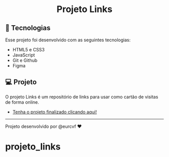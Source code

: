 <h1 align="center"> Projeto Links </h1>

## 🚀 Tecnologias

Esse projeto foi desenvolvido com as seguintes tecnologias:

- HTML5 e CSS3
- JavaScript
- Git e Github
- Figma

## 💻 Projeto

O projeto Links é um repositório de links para usar como cartão de visitas de forma online.

- [Tenha o projeto finalizado clicando aqui! ](https://github.com/eurcvf/projeto_links)

---

Projeto desenvolvido por @eurcvf ♥
# projeto_links
